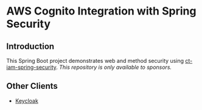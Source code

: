 # AWS Cognito Integration with Spring Security

## Introduction

This Spring Boot project demonstrates web and method security using 
[ct-iam-spring-security](https://github.com/czetsuya/ct-iam-spring-security). 
*This repository is only available to sponsors.*

## Other Clients

- [Keycloak](https://github.com/czetsuya/ct-keycloak-spring-security)